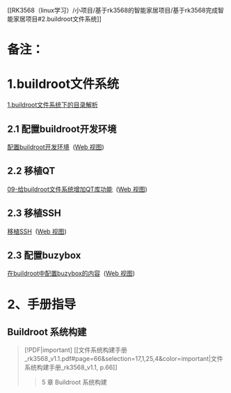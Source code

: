 [[RK3568（linux学习）/小项目/基于rk3568的智能家居项目/基于rk3568完成智能家居项目#2.buildroot文件系统]]
# 备注：


# 1.buildroot文件系统  
[1.buildroot文件系统下的目录解析](onenote:https://d.docs.live.net/52D4B76BB0FFCF51/Documents/嵌入式Linux驱动/@智能家居项目.one#1.buildroot文件系统下的目录解析&section-id={4C75FDDB-412B-4A23-BC4B-2C3C1569577B}&page-id={5A4465FA-AA00-4362-8C71-F2DD91390618}&end)


## 2.1 配置buildroot开发环境
[配置buildroot开发环境](onenote:https://d.docs.live.net/52d4b76bb0ffcf51/Documents/\(RK3568\)Linux驱动开发/文件系统构建_基于RK3568.one#08-使用buildroot构建文件系统-以RK3568为例&section-id={D274A68A-A696-4F4A-B6FE-98047B597794}&page-id={2B066D02-3D4E-410B-B78F-B0F61C37D1E7}&object-id={0A0F4B9E-AF17-407F-967C-60F62DAA52A9}&1D)  ([Web 视图](https://onedrive.live.com/view.aspx?resid=52D4B76BB0FFCF51%21se8c325913f784bf694d429e5ee2ab2be&id=documents&wd=target%28%E6%96%87%E4%BB%B6%E7%B3%BB%E7%BB%9F%E6%9E%84%E5%BB%BA_%E5%9F%BA%E4%BA%8ERK3568.one%7CD274A68A-A696-4F4A-B6FE-98047B597794%2F08-%E4%BD%BF%E7%94%A8buildroot%E6%9E%84%E5%BB%BA%E6%96%87%E4%BB%B6%E7%B3%BB%E7%BB%9F-%E4%BB%A5RK3568%E4%B8%BA%E4%BE%8B%7C2B066D02-3D4E-410B-B78F-B0F61C37D1E7%2F%29))

## 2.2 移植QT
[09-给buildroot文件系统增加QT库功能](onenote:https://d.docs.live.net/52d4b76bb0ffcf51/Documents/\(RK3568\)Linux驱动开发/文件系统构建_基于RK3568.one#09-给buildroot文件系统增加QT库功能&section-id={D274A68A-A696-4F4A-B6FE-98047B597794}&page-id={B67816DA-A7F0-40F7-A968-AD5C840DBAC9}&end)  ([Web 视图](https://onedrive.live.com/view.aspx?resid=52D4B76BB0FFCF51%21se8c325913f784bf694d429e5ee2ab2be&id=documents&wd=target%28%E6%96%87%E4%BB%B6%E7%B3%BB%E7%BB%9F%E6%9E%84%E5%BB%BA_%E5%9F%BA%E4%BA%8ERK3568.one%7CD274A68A-A696-4F4A-B6FE-98047B597794%2F09-%E7%BB%99buildroot%E6%96%87%E4%BB%B6%E7%B3%BB%E7%BB%9F%E5%A2%9E%E5%8A%A0QT%E5%BA%93%E5%8A%9F%E8%83%BD%7CB67816DA-A7F0-40F7-A968-AD5C840DBAC9%2F%29))

## 2.3 移植SSH
[移植SSH](onenote:https://d.docs.live.net/52d4b76bb0ffcf51/Documents/\(RK3568\)Linux驱动开发/文件系统构建_基于RK3568.one#08-使用buildroot构建文件系统-以RK3568为例&section-id={D274A68A-A696-4F4A-B6FE-98047B597794}&page-id={2B066D02-3D4E-410B-B78F-B0F61C37D1E7}&object-id={0A0F4B9E-AF17-407F-967C-60F62DAA52A9}&A)  ([Web 视图](https://onedrive.live.com/view.aspx?resid=52D4B76BB0FFCF51%21se8c325913f784bf694d429e5ee2ab2be&id=documents&wd=target%28%E6%96%87%E4%BB%B6%E7%B3%BB%E7%BB%9F%E6%9E%84%E5%BB%BA_%E5%9F%BA%E4%BA%8ERK3568.one%7CD274A68A-A696-4F4A-B6FE-98047B597794%2F08-%E4%BD%BF%E7%94%A8buildroot%E6%9E%84%E5%BB%BA%E6%96%87%E4%BB%B6%E7%B3%BB%E7%BB%9F-%E4%BB%A5RK3568%E4%B8%BA%E4%BE%8B%7C2B066D02-3D4E-410B-B78F-B0F61C37D1E7%2F%29))

## 2.3 配置buzybox
[在buildroot中配置buzybox的内容](onenote:https://d.docs.live.net/52d4b76bb0ffcf51/Documents/\(RK3568\)Linux驱动开发/文件系统构建_基于RK3568.one#08-使用buildroot构建文件系统-以RK3568为例&section-id={D274A68A-A696-4F4A-B6FE-98047B597794}&page-id={2B066D02-3D4E-410B-B78F-B0F61C37D1E7}&object-id={0A0F4B9E-AF17-407F-967C-60F62DAA52A9}&31)  ([Web 视图](https://onedrive.live.com/view.aspx?resid=52D4B76BB0FFCF51%21se8c325913f784bf694d429e5ee2ab2be&id=documents&wd=target%28%E6%96%87%E4%BB%B6%E7%B3%BB%E7%BB%9F%E6%9E%84%E5%BB%BA_%E5%9F%BA%E4%BA%8ERK3568.one%7CD274A68A-A696-4F4A-B6FE-98047B597794%2F08-%E4%BD%BF%E7%94%A8buildroot%E6%9E%84%E5%BB%BA%E6%96%87%E4%BB%B6%E7%B3%BB%E7%BB%9F-%E4%BB%A5RK3568%E4%B8%BA%E4%BE%8B%7C2B066D02-3D4E-410B-B78F-B0F61C37D1E7%2F%29))



# 2、手册指导

## Buildroot 系统构建
> [!PDF|important] [[文件系统构建手册_rk3568_v1.1.pdf#page=66&selection=17,1,25,4&color=important|文件系统构建手册_rk3568_v1.1, p.66]]
> >  5 章 Buildroot 系统构建
> 
> 












